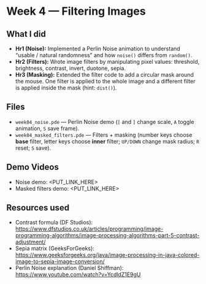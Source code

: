 # Week 4 — Filtering Images

## What I did
- **Hr1 (Noise):** Implemented a Perlin Noise animation to understand “usable / natural randomness” and how `noise()` differs from `random()`.
- **Hr2 (Filters):** Wrote image filters by manipulating pixel values: threshold, brightness, contrast, invert, duotone, sepia.
- **Hr3 (Masking):** Extended the filter code to add a circular mask around the mouse. One filter is applied to the whole image and a different filter is applied inside the mask (hint: `dist()`).

## Files
- `week04_noise.pde` — Perlin Noise demo (`[` and `]` change scale, `A` toggle animation, `S` save frame).
- `week04_masked_filters.pde` — Filters + masking (number keys choose **base** filter, letter keys choose **inner** filter; `UP/DOWN` change mask radius; `R` reset; `S` save).

## Demo Videos
- Noise demo: <PUT_LINK_HERE>
- Masked filters demo: <PUT_LINK_HERE>

## Resources used
- Contrast formula (DF Studios): https://www.dfstudios.co.uk/articles/programming/image-programming-algorithms/image-processing-algorithms-part-5-contrast-adjustment/
- Sepia matrix (GeeksForGeeks): https://www.geeksforgeeks.org/java/image-processing-in-java-colored-image-to-sepia-image-conversion/
- Perlin Noise explanation (Daniel Shiffman): https://www.youtube.com/watch?v=YcdldZ1E9gU
